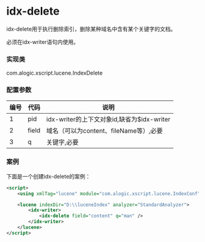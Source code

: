 idx-delete
========

idx-delete用于执行删除索引，删除某种域名中含有某个关键字的文档。

必须在idx-writer语句内使用。


### 实现类

com.alogic.xscript.lucene.IndexDelete


### 配置参数

| 编号 | 代码 | 说明 |
| ---- | ---- | ---- |
| 1 | pid | idx-writer的上下文对象id,缺省为$idx-writer | 
| 2 | field | 域名（可以为content、fileName等）,必要 | 
| 3 | q | 关键字,必要 | 


### 案例

下面是一个创建idx-delete的案例：

```xml
<script>
    <using xmlTag="lucene" module="com.alogic.xscript.lucene.IndexConf"/>

    <lucene indexDir="D:\\luceneIndex" analyzer="StandardAnalyzer">
    	<idx-writer>
	        <idx-delete field="content" q="man" />
        </idx-writer>   
    </lucene>
</script>
```
